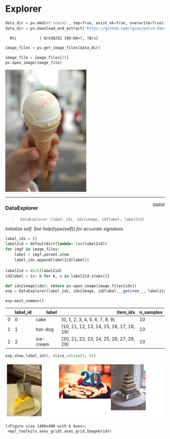 # Explorer


<!-- WARNING: THIS FILE WAS AUTOGENERATED! DO NOT EDIT! -->

``` python
data_dir = pv.mkdir('snacks', tmp=True, exist_ok=True, overwrite=True)
data_dir = pv.download_and_extract('https://github.com/lgvaz/polvo-datasets-hub/releases/download/snacks/snacks.zip', data_dir)
```

      0%|          | 0/438252 [00:00<?, ?B/s]

``` python
image_files = pv.get_image_files(data_dir)
```

``` python
image_file = image_files[25]
pv.open_image(image_file)
```

![](05a_classification.explorer_files/figure-commonmark/cell-4-output-1.png)

------------------------------------------------------------------------

<a
href="https://github.com/lgvaz/polvo/blob/master/polvo/classification/explorer.py#L17"
target="_blank" style="float:right; font-size:smaller">source</a>

### DataExplorer

>      DataExplorer (label_ids, idx2image, id2label, label2id)

*Initialize self. See help(type(self)) for accurate signature.*

``` python
label_ids = []
label2id = defaultdict(lambda: len(label2id))
for imgf in image_files:
    label = imgf.parent.stem
    label_ids.append(label2id[label])
    
label2id = dict(label2id)
id2label = {v: k for k, v in label2id.items()}
```

``` python
def idx2image(idx): return pv.open_image(image_files[idx])
exp = DataExplorer(label_ids, idx2image, id2label.__getitem__, label2id.__getitem__)
```

``` python
exp.most_common()
```

<div>
<style scoped>
    .dataframe tbody tr th:only-of-type {
        vertical-align: middle;
    }
&#10;    .dataframe tbody tr th {
        vertical-align: top;
    }
&#10;    .dataframe thead th {
        text-align: right;
    }
</style>

<table class="dataframe" data-quarto-postprocess="true" data-border="1">
<thead>
<tr class="header" style="text-align: right;">
<th data-quarto-table-cell-role="th"></th>
<th data-quarto-table-cell-role="th">label_id</th>
<th data-quarto-table-cell-role="th">label</th>
<th data-quarto-table-cell-role="th">item_idx</th>
<th data-quarto-table-cell-role="th">n_samples</th>
</tr>
</thead>
<tbody>
<tr class="odd">
<td data-quarto-table-cell-role="th">0</td>
<td>0</td>
<td>cake</td>
<td>[0, 1, 2, 3, 4, 5, 6, 7, 8, 9]</td>
<td>10</td>
</tr>
<tr class="even">
<td data-quarto-table-cell-role="th">1</td>
<td>1</td>
<td>hot-dog</td>
<td>[10, 11, 12, 13, 14, 15, 16, 17, 18, 19]</td>
<td>10</td>
</tr>
<tr class="odd">
<td data-quarto-table-cell-role="th">2</td>
<td>2</td>
<td>ice-cream</td>
<td>[20, 21, 22, 23, 24, 25, 26, 27, 28, 29]</td>
<td>10</td>
</tr>
</tbody>
</table>

</div>

``` python
exp.show_label_id(0, slice_=slice(3, 6))
```

![](05a_classification.explorer_files/figure-commonmark/cell-9-output-1.png)

    (<Figure size 1400x400 with 6 Axes>,
     <mpl_toolkits.axes_grid1.axes_grid.ImageGrid>)

